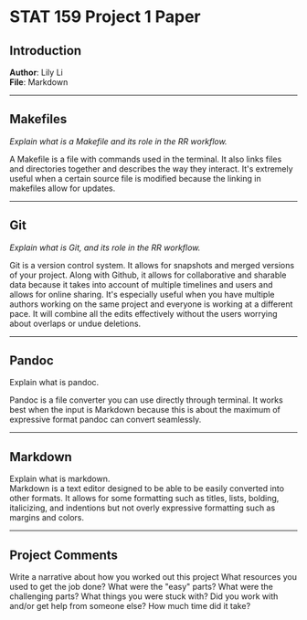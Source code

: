 
# STAT 159 Project 1 Paper
## Introduction
**Author**: Lily Li  
**File**: Markdown

---
## Makefiles
*Explain what is a Makefile and its role in the RR workflow.*  

A Makefile is a file with commands used in the terminal. It also links files and directories together and describes the way they interact. It's extremely useful when a certain source file is modified because the linking in makefiles allow for updates. 

---
## Git
*Explain what is Git, and its role in the RR workflow.*  

Git is a version control system. It allows for snapshots and merged versions of your project. Along with Github, it allows for collaborative and sharable data because it takes into account of multiple timelines and users and allows for online sharing. It's especially useful when you have multiple authors working on the same project and everyone is working at a different pace. It will combine all the edits effectively without the users worrying about overlaps or undue deletions.

---
## Pandoc
Explain what is pandoc.  

Pandoc is a file converter you can use directly through terminal. It works best when the input is Markdown because this is about the maximum of expressive format pandoc can convert seamlessly. 


---
## Markdown
Explain what is markdown.  
Markdown is a text editor designed to be able to be easily converted into other formats. It allows for some formatting such as titles, lists, bolding, italicizing, and indentions but not overly expressive formatting such as margins and colors. 


---
## Project Comments
Write a narrative about how you worked out this project
What resources you used to get the job done?
What were the "easy" parts?
What were the challenging parts?
What things you were stuck with?
Did you work with and/or get help from someone else?
How much time did it take?